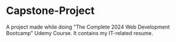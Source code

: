 # Capstone-Project
A project made while doing "The Complete 2024 Web Development Bootcamp" Udemy Course. It contains my IT-related resume.
